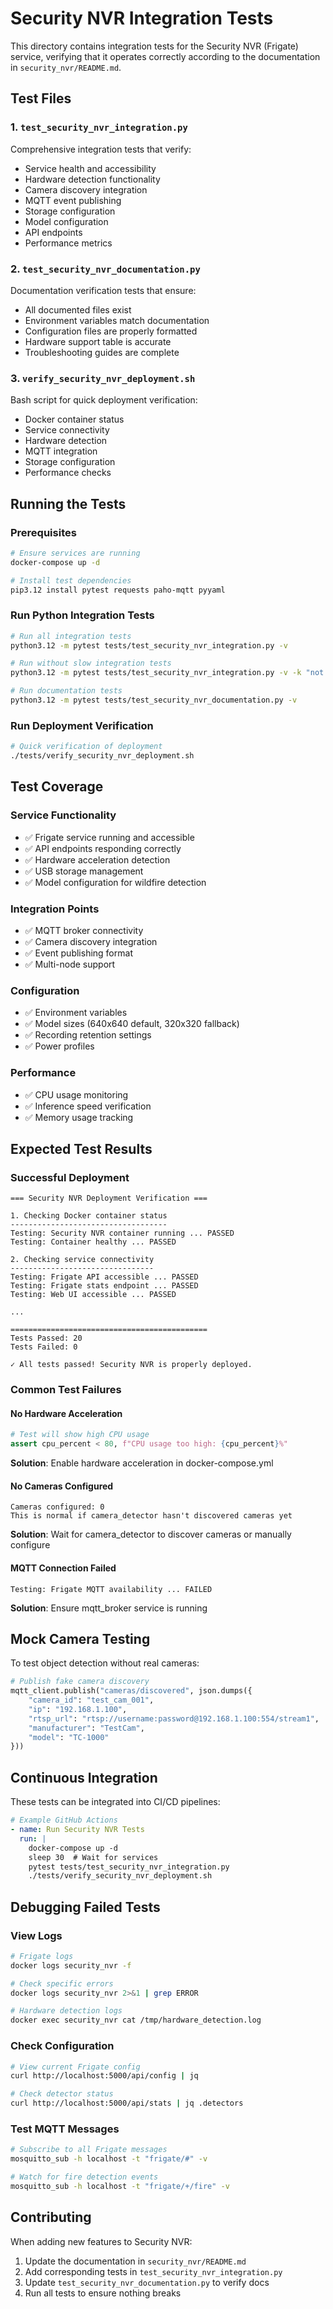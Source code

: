 # Security NVR Integration Tests

This directory contains integration tests for the Security NVR (Frigate) service, verifying that it operates correctly according to the documentation in `security_nvr/README.md`.

## Test Files

### 1. `test_security_nvr_integration.py`
Comprehensive integration tests that verify:
- Service health and accessibility
- Hardware detection functionality
- Camera discovery integration
- MQTT event publishing
- Storage configuration
- Model configuration
- API endpoints
- Performance metrics

### 2. `test_security_nvr_documentation.py`
Documentation verification tests that ensure:
- All documented files exist
- Environment variables match documentation
- Configuration files are properly formatted
- Hardware support table is accurate
- Troubleshooting guides are complete

### 3. `verify_security_nvr_deployment.sh`
Bash script for quick deployment verification:
- Docker container status
- Service connectivity
- Hardware detection
- MQTT integration
- Storage configuration
- Performance checks

## Running the Tests

### Prerequisites
```bash
# Ensure services are running
docker-compose up -d

# Install test dependencies
pip3.12 install pytest requests paho-mqtt pyyaml
```

### Run Python Integration Tests
```bash
# Run all integration tests
python3.12 -m pytest tests/test_security_nvr_integration.py -v

# Run without slow integration tests
python3.12 -m pytest tests/test_security_nvr_integration.py -v -k "not integration"

# Run documentation tests
python3.12 -m pytest tests/test_security_nvr_documentation.py -v
```

### Run Deployment Verification
```bash
# Quick verification of deployment
./tests/verify_security_nvr_deployment.sh
```

## Test Coverage

### Service Functionality
- ✅ Frigate service running and accessible
- ✅ API endpoints responding correctly
- ✅ Hardware acceleration detection
- ✅ USB storage management
- ✅ Model configuration for wildfire detection

### Integration Points
- ✅ MQTT broker connectivity
- ✅ Camera discovery integration
- ✅ Event publishing format
- ✅ Multi-node support

### Configuration
- ✅ Environment variables
- ✅ Model sizes (640x640 default, 320x320 fallback)
- ✅ Recording retention settings
- ✅ Power profiles

### Performance
- ✅ CPU usage monitoring
- ✅ Inference speed verification
- ✅ Memory usage tracking

## Expected Test Results

### Successful Deployment
```
=== Security NVR Deployment Verification ===

1. Checking Docker container status
-----------------------------------
Testing: Security NVR container running ... PASSED
Testing: Container healthy ... PASSED

2. Checking service connectivity
--------------------------------
Testing: Frigate API accessible ... PASSED
Testing: Frigate stats endpoint ... PASSED
Testing: Web UI accessible ... PASSED

...

============================================
Tests Passed: 20
Tests Failed: 0

✓ All tests passed! Security NVR is properly deployed.
```

### Common Test Failures

#### No Hardware Acceleration
```python
# Test will show high CPU usage
assert cpu_percent < 80, f"CPU usage too high: {cpu_percent}%"
```
**Solution**: Enable hardware acceleration in docker-compose.yml

#### No Cameras Configured
```
Cameras configured: 0
This is normal if camera_detector hasn't discovered cameras yet
```
**Solution**: Wait for camera_detector to discover cameras or manually configure

#### MQTT Connection Failed
```
Testing: Frigate MQTT availability ... FAILED
```
**Solution**: Ensure mqtt_broker service is running

## Mock Camera Testing

To test object detection without real cameras:

```python
# Publish fake camera discovery
mqtt_client.publish("cameras/discovered", json.dumps({
    "camera_id": "test_cam_001",
    "ip": "192.168.1.100",
    "rtsp_url": "rtsp://username:password@192.168.1.100:554/stream1",
    "manufacturer": "TestCam",
    "model": "TC-1000"
}))
```

## Continuous Integration

These tests can be integrated into CI/CD pipelines:

```yaml
# Example GitHub Actions
- name: Run Security NVR Tests
  run: |
    docker-compose up -d
    sleep 30  # Wait for services
    pytest tests/test_security_nvr_integration.py
    ./tests/verify_security_nvr_deployment.sh
```

## Debugging Failed Tests

### View Logs
```bash
# Frigate logs
docker logs security_nvr -f

# Check specific errors
docker logs security_nvr 2>&1 | grep ERROR

# Hardware detection logs
docker exec security_nvr cat /tmp/hardware_detection.log
```

### Check Configuration
```bash
# View current Frigate config
curl http://localhost:5000/api/config | jq

# Check detector status
curl http://localhost:5000/api/stats | jq .detectors
```

### Test MQTT Messages
```bash
# Subscribe to all Frigate messages
mosquitto_sub -h localhost -t "frigate/#" -v

# Watch for fire detection events
mosquitto_sub -h localhost -t "frigate/+/fire" -v
```

## Contributing

When adding new features to Security NVR:
1. Update the documentation in `security_nvr/README.md`
2. Add corresponding tests in `test_security_nvr_integration.py`
3. Update `test_security_nvr_documentation.py` to verify docs
4. Run all tests to ensure nothing breaks